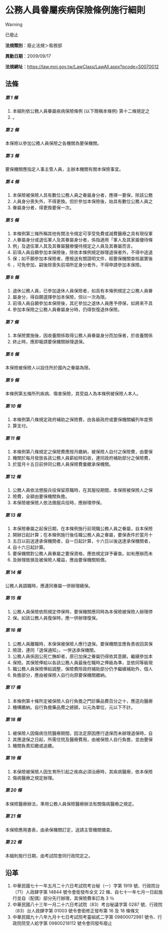 # 公務人員眷屬疾病保險條例施行細則


> [!WARNING]
> 已廢止


**法規類別**：廢止法規＞銓敘部

**異動日期**：2009/09/17  

**法規網址**：https://law.moj.gov.tw/LawClass/LawAll.aspx?pcode=S0070012



## 法條
##### 第 1 條
1. 本細則依公務人員眷屬疾病保險條例 (以下簡稱本條例) 第十二條規定之
1. 。

##### 第 2 條
本保險以參加公務人員保險之各機關為要保機關。

##### 第 3 條
要保機關應指定人事主管人員，主辦本機關有關本保險事宜。

##### 第 4 條
1. 本保險被保險人具有數位公務人員之眷屬身分者，應擇一要保，除該公務
1. 人員身分喪失外，不得更換。但於參加本保險後，始具有數位公務人員之
1. 眷屬身分者，得更換要保一次。

##### 第 5 條
1. 本條例第三條所稱其他有關法令規定可享受免費或減費醫療之具有現役軍
1. 人眷屬身分或退伍軍人及其眷屬身分者，係指適用「軍人及其家屬優待條
1. 例」及退伍軍人其及其眷屬醫療優待規定之人員及其眷屬而言。
1. 前項人員自願參加本保險後，除依本條例規定辦理退保者外，不得中途退
1. 保；如不願參加本保險者，應檢送有關證明文件，經要保機關查核屬實後
1. ，可免參加，嗣後除喪失前項所定身分者外，不得申請參加本保險。

##### 第 6 條
1. 退休公務人員，已參加退休人員保險者，如具有本條例規定之公務人員眷
1. 屬身分，得自願選擇參加本保險，但以一次為限。
1. 前項人員自願參加本保險後，其庀參加之退休人員應予停保，如將來不具
1. 參加本保險之公務人員眷屬身分時，仍得恢復退休保險。

##### 第 7 條
1. 本保險實施後，因收養關係取得公務人員眷屬身分而加保者，於收養關係
1. 終止時，應即報請要保機關辦理退保。

##### 第 8 條
本保險被保險人以設住所於國內之眷屬為限。

##### 第 9 條
本條例第五條所列疾病、傷害保險，其受益人為本條例被保險人本人。

##### 第 10 條
1. 本條例第八條規定政府補助之保險費，由各級政府或要保機關編列年度預
1. 算支付。

##### 第 11 條
1. 本條例第八條規定之保險費應按月繳納，被保險人自付之保險費，由要保
1. 機關於每月發放各該公務人員薪給時扣收，連同政府補助部分之保險費，
1. 於當月十五日前併同公務人員保險費彙繳承保機關。

##### 第 12 條
1. 公務人員依法懲服兵役保留原職時，在其服役期間，本保險被保險人之保
1. 險費，全額由要保機關負擔。
1. 本保險被保險人依法徵服兵役時，應辦理停保。

##### 第 13 條
1. 本保險眷屬之起保日期，在本條例施行前現職公務人員之眷屬，自本保險
1. 開辦日起計算；在本條例施行後任職公務人員之眷屬，要保表件於當月十
1. 五日以前送達承保機關者，自一日起計算，十六日以後送達承保機關者，
1. 自十六日起計算。
1. 要保機關對公務人員眷屬之要保資格，應依規定詳予審查。如有應辦而未
1. 及辦理致損及被保險人權益，應由要保機關賠償。

##### 第 14 條
公務人員調職時，應連同眷屬一併辦理續保。

##### 第 15 條
1. 公務人員保險依照規定停保時，要保機關應同時為本保險被保險人辦理停
1. 保。如該公務人員復保時，應一併辦理復保。

##### 第 16 條
1. 公務人員離職時，本保保被保險人應行退保。要保機關並應負責收回其保
1. 險證，連同「退保通知」，一併送承保機關。
1. 公務人員係因公死亡撫卹者，原已加保之眷屬仍得依其意願，繼續參加本
1. 保險。其保險俸給以各該公務人員最後在職時之俸級為準，並依同等級現
1. 職公務人員保險俸給調整，保險費除政府補助部分仍予繼續補助外，個人
1. 負擔部分，應由被保險人自行向原要保機關繳納。

##### 第 17 條
1. 本條例第十條所定被保險人自行負擔之門診藥品費百分之十，應逕向醫療
1. 機構繳納。自行負擔藥品費之總額，以元為單位，元以下不計。

##### 第 18 條
1. 被保險人因傷病住院醫療期間，因法定原因應行退保而未辦理退保時，自
1. 其應退保之日起，所需住院及醫療費用，由被保險人自行負擔，並由要保
1. 機關負責扣繳或追繳。

##### 第 19 條
1. 本保險被保險人因生育所引起之疾病必須治療時，其疾病醫療，依本保險
1. 傷病醫療之規定辦理。

##### 第 20 條
本保險醫療辦法，準用公務人員保險醫療辦法有關傷病醫療之規定。

##### 第 21 條
本保險應用書表，由承保機關訂定，送請主管機關備查。

##### 第 22 條
本細則施行日期，由考試院會同行政院定之。

## 沿革
1. 中華民國七十一年五月二十六日考試院考台秘（一）字第 1919 號、行政院台（71）人政肆字第 14844  號令會銜發布全文 22 條、自七十一年七月一日起施行並自（配偶）部分先行辦理，其保險費率訂為 3  ％
1. 中華民國八十三年一月二十六日考試院（83）考台秘議字第 0287 號、行政院（83）台人政肆字第 01003  號令會銜修正發布第 16 及 18 條條文
1. 中華民國九十八年九月十七日考試院考臺組貳二字第 09800072981  號令、行政院院受人給字第 09800218112  號令會同發布廢止
